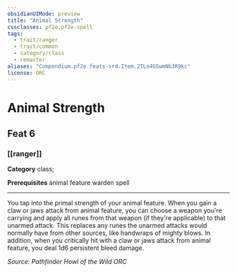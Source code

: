 ```yaml
---
obsidianUIMode: preview
title: "Animal Strength"
cssclasses: pf2e,pf2e-spell
tags:
  - trait/ranger
  - trait/common
  - category/class
  - remaster
aliases: "Compendium.pf2e.feats-srd.Item.2TLn4GSwmNb3R9kc"
license: ORC
---
```

# Animal Strength
## Feat 6
### [[ranger]]

**Category** class; 



**Prerequisites** animal feature warden spell
* * *
You tap into the primal strength of your animal feature. When you gain a claw or jaws attack from animal feature, you can choose a weapon you're carrying and apply all runes from that weapon (if they're applicable) to that unarmed attack. This replaces any runes the unarmed attacks would normally have from other sources, like handwraps of mighty blows. In addition, when you critically hit with a claw or jaws attack from animal feature, you deal 1d6 persistent bleed damage.

*Source: Pathfinder Howl of the Wild*
*ORC*